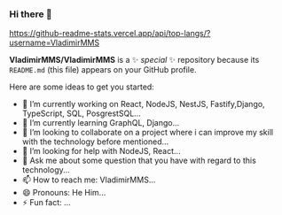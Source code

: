 ### Hi there 👋
https://github-readme-stats.vercel.app/api/top-langs/?username=VladimirMMS

**VladimirMMS/VladimirMMS** is a ✨ _special_ ✨ repository because its `README.md` (this file) appears on your GitHub profile.

Here are some ideas to get you started:

- 🔭 I’m currently working on React, NodeJS, NestJS, Fastify,Django, TypeScript, SQL, PosgrestSQL...
- 🌱 I’m currently learning GraphQL, Django...
- 👯 I’m looking to collaborate on a project where i can improve my skill with the technology before mentioned...
- 🤔 I’m looking for help with NodeJS, React...
- 💬 Ask me about some question that you have with regard to this technology...
- 📫 How to reach me: VladimirMMS...
- 😄 Pronouns: He Him...
- ⚡ Fun fact: ...

